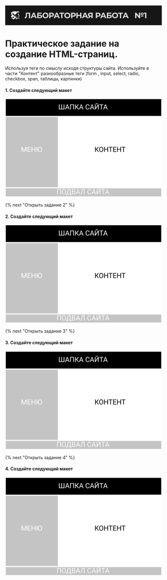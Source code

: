![alt MATE Programming Lab](https://github.com/MATE-Programming/Lab_logo/blob/main/lab_1.svg?raw=true)
# Практическое задание на создание HTML-страниц.
  Используя теги по смыслу исходя структуры сайта. Используйте в части 
  "Контент" разнообразные теги (form , input, select, radio, checkbox, span, таблицы, картинки)

#### 1. Создайте следующий макет
![alt MATE Programming Lab](https://github.com/MATE-Programming/Lab_logo/blob/main/FER_1/screen_1.png?raw=true)


{% next "Открыть задание 2" %}
#### 2. Создайте следующий макет
![alt MATE Programming Lab](https://github.com/MATE-Programming/Lab_logo/blob/main/FER_1/screen_1.png?raw=true)


{% next "Открыть задание 3" %}
#### 3. Создайте следующий макет
![alt MATE Programming Lab](https://github.com/MATE-Programming/Lab_logo/blob/main/FER_1/screen_1.png?raw=true)

{% next "Открыть задание 4" %}
#### 4. Создайте следующий макет
![alt MATE Programming Lab](https://github.com/MATE-Programming/Lab_logo/blob/main/FER_1/screen_1.png?raw=true)

